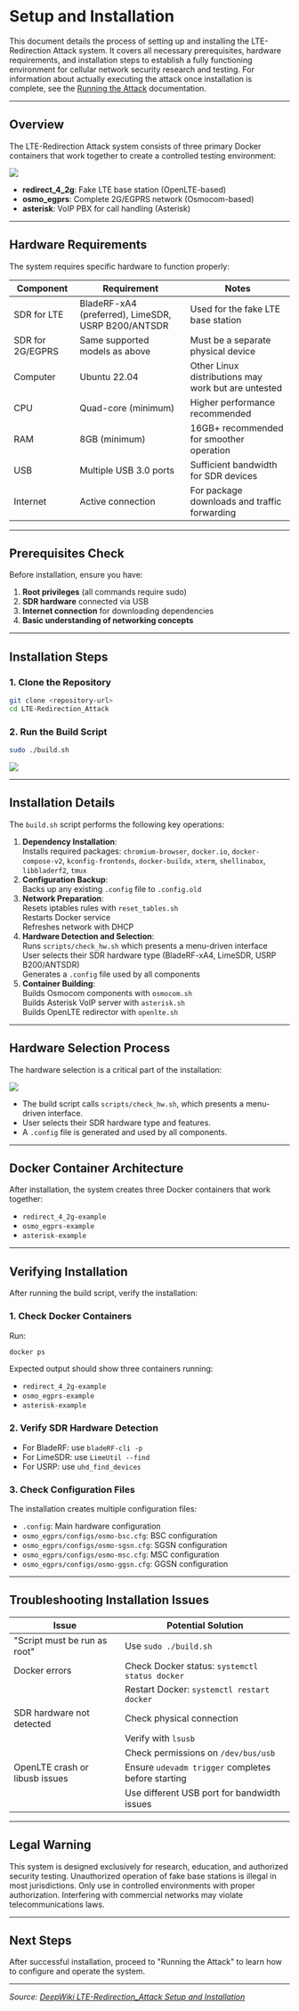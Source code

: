 # Setup and Installation

This document details the process of setting up and installing the LTE-Redirection Attack system. It covers all necessary prerequisites, hardware requirements, and installation steps to establish a fully functioning environment for cellular network security research and testing. For information about actually executing the attack once installation is complete, see the [Running the Attack](3-Running-the-Attack.md) documentation.

---

## Overview

The LTE-Redirection Attack system consists of three primary Docker containers that work together to create a controlled testing environment:

![](Installation-Components.png)

- **redirect_4_2g**: Fake LTE base station (OpenLTE-based)
- **osmo_egprs**: Complete 2G/EGPRS network (Osmocom-based)
- **asterisk**: VoIP PBX for call handling (Asterisk)

---

## Hardware Requirements

The system requires specific hardware to function properly:

| Component        | Requirement                                        | Notes                                               |
|------------------|----------------------------------------------------|-----------------------------------------------------|
| SDR for LTE      | BladeRF-xA4 (preferred), LimeSDR, USRP B200/ANTSDR | Used for the fake LTE base station                  |
| SDR for 2G/EGPRS | Same supported models as above                     | Must be a separate physical device                  |
| Computer         | Ubuntu 22.04                                       | Other Linux distributions may work but are untested |
| CPU              | Quad-core (minimum)                                | Higher performance recommended                      |
| RAM              | 8GB (minimum)                                      | 16GB+ recommended for smoother operation            |
| USB              | Multiple USB 3.0 ports                             | Sufficient bandwidth for SDR devices                |
| Internet         | Active connection                                  | For package downloads and traffic forwarding        |

---

## Prerequisites Check

Before installation, ensure you have:

1. **Root privileges** (all commands require sudo)
2. **SDR hardware** connected via USB
3. **Internet connection** for downloading dependencies
4. **Basic understanding of networking concepts**

---

## Installation Steps

### 1. Clone the Repository

```bash
git clone <repository-url>
cd LTE-Redirection_Attack
```

### 2. Run the Build Script

```bash
sudo ./build.sh
```
![](Build-Script.png)

---

## Installation Details

The `build.sh` script performs the following key operations:

1. **Dependency Installation**:  
   Installs required packages: `chromium-browser`, `docker.io`, `docker-compose-v2`, `kconfig-frontends`, `docker-buildx`, `xterm`, `shellinabox`, `libbladerf2`, `tmux`
2. **Configuration Backup**:  
   Backs up any existing `.config` file to `.config.old`
3. **Network Preparation**:  
   Resets iptables rules with `reset_tables.sh`  
   Restarts Docker service  
   Refreshes network with DHCP
4. **Hardware Detection and Selection**:  
   Runs `scripts/check_hw.sh` which presents a menu-driven interface  
   User selects their SDR hardware type (BladeRF-xA4, LimeSDR, USRP B200/ANTSDR)  
   Generates a `.config` file used by all components
5. **Container Building**:  
   Builds Osmocom components with `osmocom.sh`  
   Builds Asterisk VoIP server with `asterisk.sh`  
   Builds OpenLTE redirector with `openlte.sh`

---

## Hardware Selection Process

The hardware selection is a critical part of the installation:

![](Hardware-Selection.png)

- The build script calls `scripts/check_hw.sh`, which presents a menu-driven interface.
- User selects their SDR hardware type and features.
- A `.config` file is generated and used by all components.

---

## Docker Container Architecture

After installation, the system creates three Docker containers that work together:
- `redirect_4_2g-example`
- `osmo_egprs-example`
- `asterisk-example`

---

## Verifying Installation

After running the build script, verify the installation:

### 1. Check Docker Containers

Run:
```bash
docker ps
```
Expected output should show three containers running:
- `redirect_4_2g-example`
- `osmo_egprs-example`
- `asterisk-example`

### 2. Verify SDR Hardware Detection
- For BladeRF: use `bladeRF-cli -p`
- For LimeSDR: use `LimeUtil --find`
- For USRP: use `uhd_find_devices`

### 3. Check Configuration Files

The installation creates multiple configuration files:
- `.config`: Main hardware configuration
- `osmo_egprs/configs/osmo-bsc.cfg`: BSC configuration
- `osmo_egprs/configs/osmo-sgsn.cfg`: SGSN configuration
- `osmo_egprs/configs/osmo-msc.cfg`: MSC configuration
- `osmo_egprs/configs/osmo-ggsn.cfg`: GGSN configuration

---

## Troubleshooting Installation Issues

| Issue                                       | Potential Solution                               |
|----------------------------------------------|--------------------------------------------------|
| "Script must be run as root"                | Use `sudo ./build.sh`                            |
| Docker errors                               | Check Docker status: `systemctl status docker`   |
|                                              | Restart Docker: `systemctl restart docker`       |
| SDR hardware not detected                   | Check physical connection                        |
|                                              | Verify with `lsusb`                              |
|                                              | Check permissions on `/dev/bus/usb`              |
| OpenLTE crash or libusb issues              | Ensure `udevadm trigger` completes before starting|
|                                              | Use different USB port for bandwidth issues      |

---

## Legal Warning

This system is designed exclusively for research, education, and authorized security testing. Unauthorized operation of fake base stations is illegal in most jurisdictions. Only use in controlled environments with proper authorization. Interfering with commercial networks may violate telecommunications laws.

---

## Next Steps

After successful installation, proceed to "Running the Attack" to learn how to configure and operate the system.

---

*Source: [DeepWiki LTE-Redirection_Attack Setup and Installation](https://deepwiki.com/AidasDir/LTE-Redirection_Attack/2-setup-and-installation)* 
